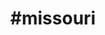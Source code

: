 ---
title: "#missouri"
hashtag: "missouri"
tags:
  - States I have visited
  - State
  - United States
---